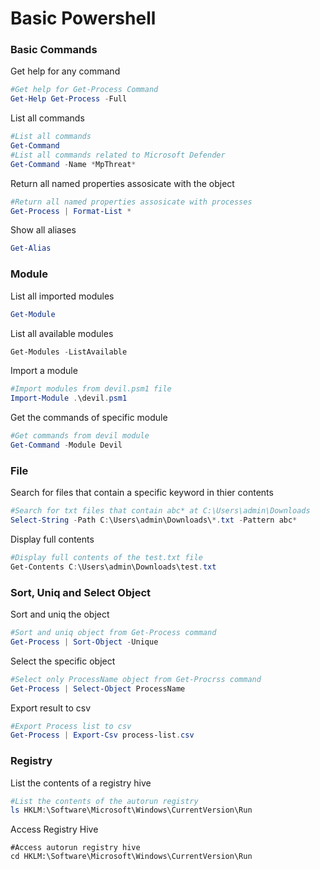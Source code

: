 # Basic Powershell

### Basic Commands

Get help for any command

```powershell
#Get help for Get-Process Command
Get-Help Get-Process -Full
```

List all commands

```powershell
#List all commands
Get-Command
#List all commands related to Microsoft Defender
Get-Command -Name *MpThreat*
```

Return all named properties assosicate with the object

```powershell
#Return all named properties assosicate with processes
Get-Process | Format-List *
```

Show all aliases

```powershell
Get-Alias
```

### Module

List all imported modules

```powershell
Get-Module
```

List all available modules

```powershell
Get-Modules -ListAvailable
```

Import a module

```powershell
#Import modules from devil.psm1 file
Import-Module .\devil.psm1
```

Get the commands of specific module

```powershell
#Get commands from devil module
Get-Command -Module Devil
```

### File

Search for files that contain a specific keyword in thier contents

```powershell
#Search for txt files that contain abc* at C:\Users\admin\Downloads
Select-String -Path C:\Users\admin\Downloads\*.txt -Pattern abc*
```

Display full contents

```powershell
#Display full contents of the test.txt file
Get-Contents C:\Users\admin\Downloads\test.txt
```

### Sort, Uniq and Select Object

Sort and uniq the object

```powershell
#Sort and uniq object from Get-Process command
Get-Process | Sort-Object -Unique
```

Select the specific object

```powershell
#Select only ProcessName object from Get-Procrss command
Get-Process | Select-Object ProcessName 
```

Export result to csv

```powershell
#Export Process list to csv
Get-Process | Export-Csv process-list.csv
```

### Registry

List the contents of a registry hive

```powershell
#List the contents of the autorun registry
ls HKLM:\Software\Microsoft\Windows\CurrentVersion\Run
```

Access Registry Hive

```powerquery
#Access autorun registry hive
cd HKLM:\Software\Microsoft\Windows\CurrentVersion\Run
```
